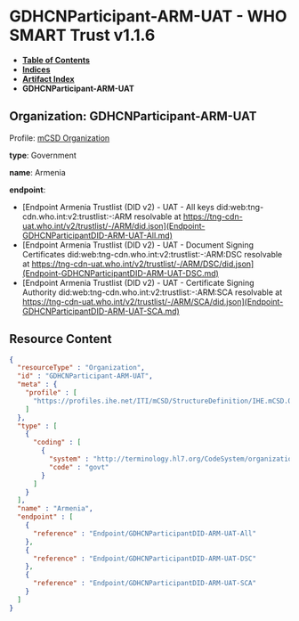 # GDHCNParticipant-ARM-UAT - WHO SMART Trust v1.1.6

* [**Table of Contents**](toc.md)
* [**Indices**](indices.md)
* [**Artifact Index**](artifacts.md)
* **GDHCNParticipant-ARM-UAT**

## Organization: GDHCNParticipant-ARM-UAT

Profile: [mCSD Organization](https://profiles.ihe.net/ITI/mCSD/4.0.0/StructureDefinition-IHE.mCSD.Organization.html)

**type**: Government

**name**: Armenia

**endpoint**: 

* [Endpoint Armenia Trustlist (DID v2) - UAT - All keys did:web:tng-cdn.who.int:v2:trustlist:-:ARM resolvable at https://tng-cdn-uat.who.int/v2/trustlist/-/ARM/did.json](Endpoint-GDHCNParticipantDID-ARM-UAT-All.md)
* [Endpoint Armenia Trustlist (DID v2) - UAT - Document Signing Certificates did:web:tng-cdn.who.int:v2:trustlist:-:ARM:DSC resolvable at https://tng-cdn-uat.who.int/v2/trustlist/-/ARM/DSC/did.json](Endpoint-GDHCNParticipantDID-ARM-UAT-DSC.md)
* [Endpoint Armenia Trustlist (DID v2) - UAT - Certificate Signing Authority did:web:tng-cdn.who.int:v2:trustlist:-:ARM:SCA resolvable at https://tng-cdn-uat.who.int/v2/trustlist/-/ARM/SCA/did.json](Endpoint-GDHCNParticipantDID-ARM-UAT-SCA.md)



## Resource Content

```json
{
  "resourceType" : "Organization",
  "id" : "GDHCNParticipant-ARM-UAT",
  "meta" : {
    "profile" : [
      "https://profiles.ihe.net/ITI/mCSD/StructureDefinition/IHE.mCSD.Organization"
    ]
  },
  "type" : [
    {
      "coding" : [
        {
          "system" : "http://terminology.hl7.org/CodeSystem/organization-type",
          "code" : "govt"
        }
      ]
    }
  ],
  "name" : "Armenia",
  "endpoint" : [
    {
      "reference" : "Endpoint/GDHCNParticipantDID-ARM-UAT-All"
    },
    {
      "reference" : "Endpoint/GDHCNParticipantDID-ARM-UAT-DSC"
    },
    {
      "reference" : "Endpoint/GDHCNParticipantDID-ARM-UAT-SCA"
    }
  ]
}

```
